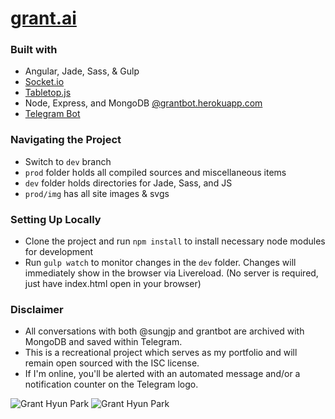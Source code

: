 # [grant.ai](http://grant.ai)
### Built with
* Angular, Jade, Sass, & Gulp  
* [Socket.io](http://socket.io/)  
* [Tabletop.js](https://github.com/jsoma/tabletop)  
* Node, Express, and MongoDB [@grantbot.herokuapp.com](https://github.com/sungjp/grantbot)  
* [Telegram Bot](https://core.telegram.org/bots)  

### Navigating the Project
* Switch to `dev` branch
* `prod` folder holds all compiled sources and miscellaneous items
* `dev` folder holds directories for Jade, Sass, and JS
* `prod/img` has all site images & svgs  

### Setting Up Locally
* Clone the project and run `npm install` to install necessary node modules for development
* Run `gulp watch` to monitor changes in the `dev` folder. Changes will immediately show in the browser via Livereload. (No server is required, just have index.html open in your browser)  

### Disclaimer
* All conversations with both @sungjp and grantbot are archived with MongoDB and saved within Telegram.
* This is a recreational project which serves as my portfolio and will remain open sourced with the ISC license.  
* If I'm online, you'll be alerted with an automated message and/or a notification counter on the Telegram logo.  



![](prod/img/ss1.png?raw=true "Grant Hyun Park")
![](prod/img/ss2.png?raw=true "Grant Hyun Park")
